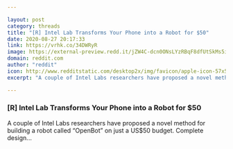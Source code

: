 ```yaml
---

layout: post
category: threads
title: "[R] Intel Lab Transforms Your Phone into a Robot for $50"
date: 2020-08-27 20:17:33
link: https://vrhk.co/34DWRyR
image: https://external-preview.redd.it/jZW4C-dcn0ONsLYzRBqF8dfUtSkMs5i0WstDFEAvFs0.jpg?width=1200&height=421&auto=webp&crop=1200:421,smart&s=6faa21a774dd4eac972ce47939f4a70c21fc82c3
domain: reddit.com
author: "reddit"
icon: http://www.redditstatic.com/desktop2x/img/favicon/apple-icon-57x57.png
excerpt: "A couple of Intel Labs researchers have proposed a novel method for building a robot called “OpenBot” on just a US$50 budget. Complete design..."

---
```


### [R] Intel Lab Transforms Your Phone into a Robot for $50

A couple of Intel Labs researchers have proposed a novel method for building a robot called “OpenBot” on just a US$50 budget. Complete design...